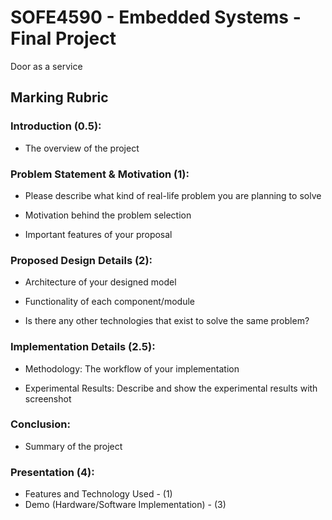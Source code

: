 # SOFE4590 - Embedded Systems - Final Project

Door as a service


## Marking Rubric

### Introduction (0.5):

- The overview of the project

### Problem Statement & Motivation (1):

- Please describe what kind of real-life problem you are planning to solve

- Motivation behind the problem selection

- Important features of your proposal

### Proposed Design Details (2):

- Architecture of your designed model

- Functionality of each component/module

- Is there any other technologies that exist to solve the same problem?

### Implementation Details (2.5):

- Methodology: The workflow of your implementation

- Experimental Results: Describe and show the experimental results with screenshot

### Conclusion: 

- Summary of the project

### Presentation (4):
- Features and Technology Used - (1)
- Demo (Hardware/Software Implementation) - (3)
